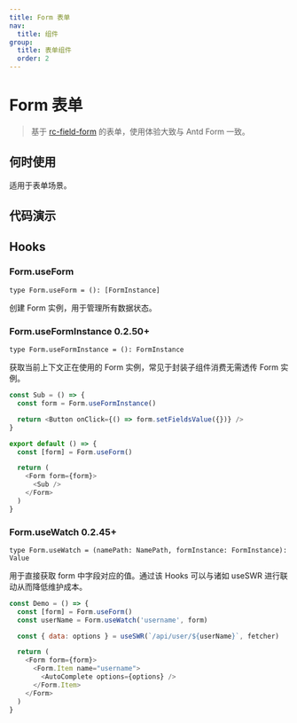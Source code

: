 ```yaml
---
title: Form 表单
nav:
  title: 组件
group:
  title: 表单组件
  order: 2
---
```


# Form 表单

> 基于 [rc-field-form](https://github.com/react-component/field-form) 的表单，使用体验大致与 Antd Form 一致。

## 何时使用

适用于表单场景。

## 代码演示

<code src="./__fixtures__/base.tsx"></code>

<code src="./__fixtures__/ref.tsx"></code>

<code src="./__fixtures__/context.tsx"></code>

<code src="./__fixtures__/deps.tsx"></code>

<code src="./__fixtures__/list.tsx"></code>

<code src="./__fixtures__/use-form-instance.tsx"></code>

## Hooks

### Form.useForm

`type Form.useForm = (): [FormInstance]`

创建 Form 实例，用于管理所有数据状态。

### Form.useFormInstance <Badge>0.2.50+</Badge>

`type Form.useFormInstance = (): FormInstance`

获取当前上下文正在使用的 Form 实例，常见于封装子组件消费无需透传 Form 实例。

```js | pure
const Sub = () => {
  const form = Form.useFormInstance()

  return <Button onClick={() => form.setFieldsValue({})} />
}

export default () => {
  const [form] = Form.useForm()

  return (
    <Form form={form}>
      <Sub />
    </Form>
  )
}
```

### Form.useWatch <Badge>0.2.45+</Badge>

`type Form.useWatch = (namePath: NamePath, formInstance: FormInstance): Value`

用于直接获取 form 中字段对应的值。通过该 Hooks 可以与诸如 useSWR 进行联动从而降低维护成本。

```js | pure
const Demo = () => {
  const [form] = Form.useForm()
  const userName = Form.useWatch('username', form)

  const { data: options } = useSWR(`/api/user/${userName}`, fetcher)

  return (
    <Form form={form}>
      <Form.Item name="username">
        <AutoComplete options={options} />
      </Form.Item>
    </Form>
  )
}
```
